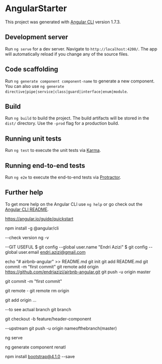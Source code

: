 # AngularStarter

This project was generated with [Angular CLI](https://github.com/angular/angular-cli) version 1.7.3.

## Development server

Run `ng serve` for a dev server. Navigate to `http://localhost:4200/`. The app will automatically reload if you change any of the source files.

## Code scaffolding

Run `ng generate component component-name` to generate a new component. You can also use `ng generate directive|pipe|service|class|guard|interface|enum|module`.

## Build

Run `ng build` to build the project. The build artifacts will be stored in the `dist/` directory. Use the `-prod` flag for a production build.

## Running unit tests

Run `ng test` to execute the unit tests via [Karma](https://karma-runner.github.io).

## Running end-to-end tests

Run `ng e2e` to execute the end-to-end tests via [Protractor](http://www.protractortest.org/).

## Further help

To get more help on the Angular CLI use `ng help` or go check out the [Angular CLI README](https://github.com/angular/angular-cli/blob/master/README.md).




https://angular.io/guide/quickstart

npm install -g @angular/cli

--check version
ng -v

--GIT USEFUL
$ git config --global user.name "Endri Azizi"
$ git config --global user.email endri.azizi@gmail.com



echo "# airbnb-angular" >> README.md
git init
git add README.md
git commit -m "first commit"
git remote add origin https://github.com/endriazizi/airbnb-angular.git
git push -u origin master

git commit -m "first commit"


git remote -
git remote rm origin


git add origin ...

--to see actual branch
git branch

git checkout -b feature/header-component

--upstream
git push -u origin nameofthebranch(master)


ng serve


ng generate component renatl

npm install bootstrap@4.1.0 --save
